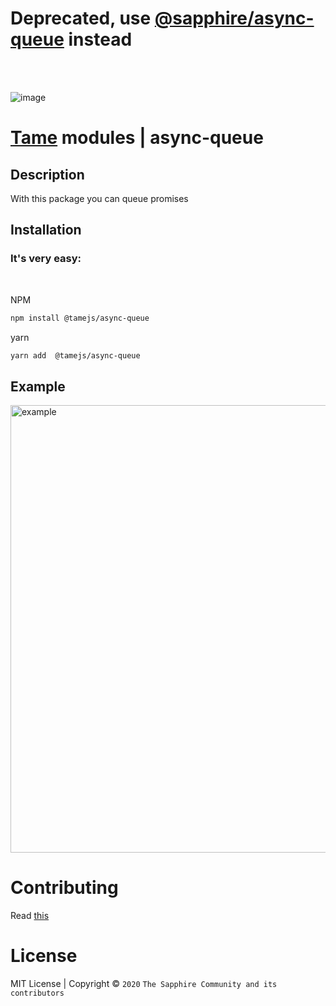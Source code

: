 # Deprecated, use [@sapphire/async-queue](https://github.com/sapphiredev/utilities/tree/main/packages/async-queue) instead

<br /><br />

![image](https://i.imgur.com/P2GGeTD.png)

# [Tame](https://www.npmjs.com/package/tame") modules | async-queue

## Description

With this package you can queue promises

## Installation

### It's very easy:

<br />

NPM

```sh
npm install @tamejs/async-queue
```

yarn

```sh
yarn add  @tamejs/async-queue
```

## Example

<img title="" src="https://github.com/tamejs/async-queue/blob/main/examples/preview.png?raw=true" alt="example" width="716" data-align="left">

# Contributing

Read [this](https://github.com/tamejs/tame/blob/main/.github/CONTRIBUTING.md)

# License

MIT License | Copyright © `2020` `The Sapphire Community and its contributors`
